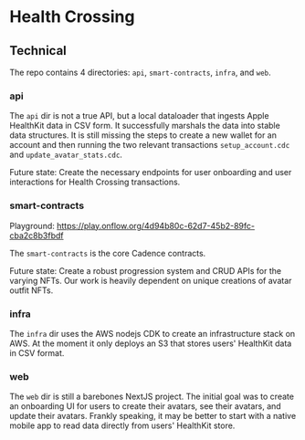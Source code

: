 # Health Crossing

## Technical 

The repo contains 4 directories: `api`, `smart-contracts`, `infra`, and `web`.

### api

The `api` dir is not a true API, but a local dataloader that ingests Apple HealthKit data in CSV form. It successfully marshals the data into stable data structures. It is still missing the steps to create a new wallet for an account and then running the two relevant transactions `setup_account.cdc` and `update_avatar_stats.cdc`.

Future state: Create the necessary endpoints for user onboarding and user interactions for Health Crossing transactions.

### smart-contracts

Playground: https://play.onflow.org/4d94b80c-62d7-45b2-89fc-cba2c8b3fbdf

The `smart-contracts` is the core Cadence contracts.

Future state: Create a robust progression system and CRUD APIs for the varying NFTs. Our work is heavily dependent on unique creations of avatar outfit NFTs.

### infra

The `infra` dir uses the AWS nodejs CDK to create an infrastructure stack on AWS. At the moment it only deploys an S3 that stores users' HealthKit data in CSV format.

### web

The `web` dir is still a barebones NextJS project. The initial goal was to create an onboarding UI for users to create their avatars, see their avatars, and update their avatars. Frankly speaking, it may be better to start with a native mobile app to read data directly from users' HealthKit store.
